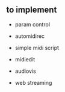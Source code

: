 ## to implement

* param control

* automidirec

* simple midi script

* midiedit

* audiovis

* web streaming
